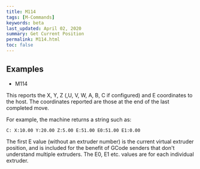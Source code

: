 ```yaml
---
title: M114
tags: [M-Commands] 
keywords: beta 
last_updated: April 02, 2020 
summary: Get Current Position 
permalink: M114.html
toc: false 
---
```



## Examples

* M114

This reports the X, Y, Z (,U, V, W, A, B, C if configured) and E coordinates to the host. The coordinates reported are those at the end of the last completed move.

For example, the machine returns a string such as:

```
C: X:10.00 Y:20.00 Z:5.00 E:51.00 E0:51.00 E1:0.00
```

The first E value (without an extruder number) is the current virtual extruder position, and is included for the benefit of GCode senders that don't understand multiple extruders. The E0, E1 etc. values are for each individual extruder.

